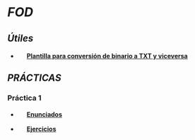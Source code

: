 # ***FOD***

## *Útiles*
* <img src="https://github.com/FortAwesome/Font-Awesome/blob/6.x/svgs/solid/file.svg" width="16" height="16"/> [**Plantilla para conversión de binario a TXT y viceversa**](https://github.com/valennaguirre/FOD/blob/main/Utiles/utiles%20(conversion%20de%20archivos).pas)

## *PRÁCTICAS*

### **Práctica 1**
* <img src="https://github.com/FortAwesome/Font-Awesome/blob/6.x/svgs/solid/file.svg" width="16" height="16"/> [**Enunciados**](https://github.com/valennaguirre/FOD/tree/main/Enunciados)

* <img src="https://github.com/FortAwesome/Font-Awesome/blob/6.x/svgs/solid/computer.svg" width="16" height="16"/> [**Ejercicios**](https://github.com/valennaguirre/FOD/tree/main/Practica%201)
